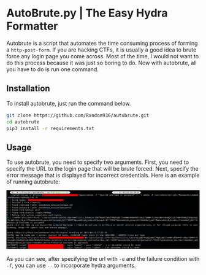 # AutoBrute.py | The Easy Hydra Formatter

Autobrute is a script that automates the time consuming process of forming a `http-post-form`. If you are hacking CTFs, it is usually a good idea to brute force any login page you come across. Most of the time, I would not want to do this process because it was just so boring to do. Now with autobrute, all you have to do is run one command.

## Installation
To install autobrute, just run the command below.
```bash
git clone https://github.com/Random936/autobrute.git
cd autobrute
pip3 install -r requirements.txt
```

## Usage
To use autobrute, you need to specify two arguments. First, you need to specify the URL to the login page that will be brute forced. Next, specify the error message that is displayed for incorrect credentials. Here is an example of running autobrute:

![demonstration](img/demonstration.png)

As you can see, after specifying the url with `-u` and the failure condition with `-f`, you can use `--` to incorporate hydra arguments. 
